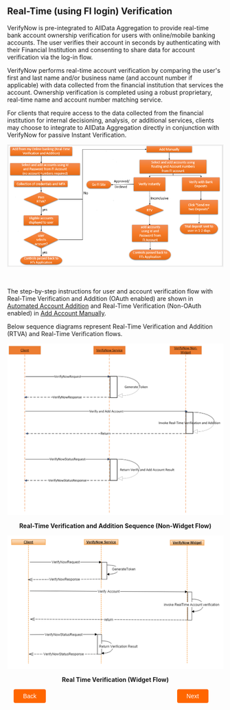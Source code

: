 ## Real-Time (using FI login) Verification

VerifyNow is pre-integrated to AllData Aggregation to provide real-time bank account ownership verification for users with online/mobile banking accounts. The user verifies their account in seconds by authenticating with their Financial Institution and consenting to share data for account verification via the log-in flow.

VerifyNow performs real-time account verification by comparing the user's first and last name and/or business name (and account number if applicable) with data collected from the financial institution that services the account. Ownership verification is completed using a robust proprietary, real-time name and account number matching service.

For clients that require access to the data collected from the financial institution for internal decisioning, analysis, or additional services, clients may choose to integrate to AllData Aggregation directly in conjunction with VerifyNow for passive Instant Verification.

<center>

![image](../../assets/images/automated_account_addition.png)

&nbsp;

</center>

The step-by-step instructions for user and account verification flow with Real-Time Verification and Addition (OAuth enabled) are shown in [Automated Account Addition](?path=docs/automated-account-addition.md) and Real-Time Verification (Non-OAuth enabled) in [Add Account Manually](?path=docs/add-account-manually.md).

Below sequence diagrams represent Real-Time Verification and Addition (RTVA) and Real-Time Verification flows.

<center>

![Images](../../assets/images/non-widget-flow.png)

<b>Real-Time Verification and Addition Sequence (Non-Widget Flow)</b>

</center>

<center>

![Images](../../assets/images/rtv-sequence.png)

<b>Real Time Verification (Widget Flow)</b>

</center>



<div class="debit-card-button-container">
<div class="debit-card-left-button">
<a href="?path=docs/verifynow-account-verification-method.md">Back</a>
</div>
<div class="debit-card-right-button"><a href="?path=docs/verifynow-account-verification-method/trial-deposit-verification.md">Next</a></div>
</div>

<style>
    .debit-card-button-container {
        position: relative;
        width: 100%;
        height: 30px;
        font-family: sans-serif;
        margin: 0px 15px;
    }
    .debit-card-left-button a,
    .debit-card-right-button a{
        position: absolute;
        display: inline;
        border: 0px;
        background: rgb(255, 102, 0);
        color: rgb(255, 255, 255);
        padding: 8px 22px;
        cursor: pointer;
        border-radius: 4px;                                
        text-align: center;
        text-decoration: none;
        transition: all 0.3s ease;
    }
    .debit-card-left-button a{ 
        left: 0;
    }
    .debit-card-right-button a{
        right: 10%;
    }
    .debit-card-left-button a:hover,
    .debit-card-right-button a:hover {
        color: #f60;
        background-color: white;
        border: 2px solid #f60;
    }
    .confirm-button {
        padding: 2px;
        font-weight: bold;
    }
</style>